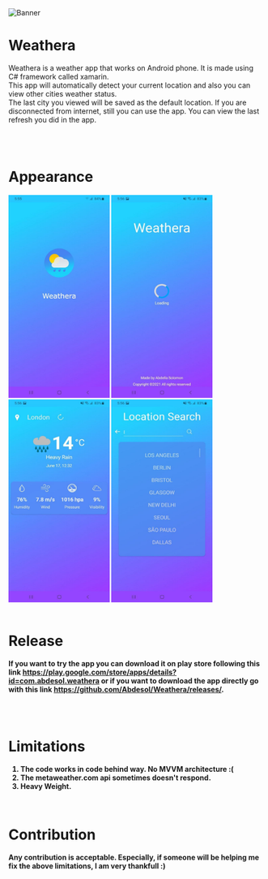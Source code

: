 <img width="1920" alt="Banner" src="https://user-images.githubusercontent.com/63385587/197229989-ee572063-3549-429c-aaf3-d5fa7c54fa97.png">


# Weathera
Weathera is a weather app that works on Android phone. It is made using C# framework called xamarin.<br>
This app will automatically detect your current location and also you can view other cities weather status.<br>
The last city you viewed will be saved as the default location.
If you are disconnected from internet, still you can use the app. You can view the last refresh you did in the app.

<br>
<br>

# Appearance
<b>
<img src="./img/splash.jpg" width=200px height=400px> 
<img src="./img/loading.jpg" width=200px height=400px> 
<img src="./img/main.jpg" width=200px height=400px> 
<img src="./img/search.jpg" width=200px height=400px> 


<br>
<br>

# Release
If you want to try the app you can download it on play store following this link https://play.google.com/store/apps/details?id=com.abdesol.weathera or if you want to download the app directly go with this link https://github.com/Abdesol/Weathera/releases/.


<br>
<br>


# Limitations
1. The code works in code behind way. No MVVM architecture :(
2. The metaweather.com api sometimes doesn't respond.
3. Heavy Weight.

<br>

# Contribution
Any contribution is acceptable. Especially, if someone will be helping me fix the above limitations, I am very thankfull :)
